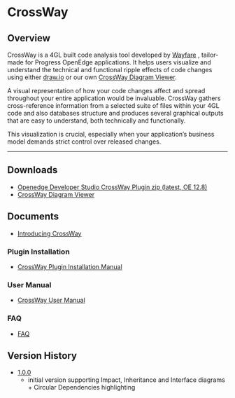 # CrossWay

## Overview
CrossWay is a 4GL built code analysis tool developed by [Wayfare](https://wayfare.ro/) , tailor-made for Progress OpenEdge applications. It helps users visualize and understand the technical and functional ripple effects of code changes using either [draw.io](https://www.drawio.com/) or our own [CrossWay Diagram Viewer](https://wayfare.ro/tools/crossway/Crossway-Diagram-Viewer-Setup-v1.0.zip).

A visual representation of how your code changes affect and spread throughout your entire application would be invaluable. CrossWay gathers cross-reference information from a selected suite of files within your 4GL code and also databases structure and produces several graphical outputs that are easy to understand, both technically and functionally.

This visualization is crucial, especially when your application’s business model demands strict control over released changes.


---

## Downloads
  - [Openedge Developer Studio CrossWay Plugin zip (latest, OE 12.8)](https://github.com/wayfarero/CrossWay/blob/main/plugin/CrosswayPlugin-1.0.0.zip)
  - [CrossWay Diagram Viewer](https://wayfare.ro/tools/crossway/Crossway-Diagram-Viewer-Setup-v1.0.zip)

## Documents
  - [Introducing CrossWay](https://github.com/wayfarero/CrossWay/blob/main/doc/Introducing%20Crossway%20See%20Your%204GL%20Code%20Like%20Never%20Before.pdf)

### Plugin Installation
  - [CrossWay Plugin Installation Manual](https://github.com/wayfarero/CrossWay/blob/main/doc/CROSSWAY%20PLUGIN%20INSTALLATION.pdf)
### User Manual
  - [CrossWay User Manual](https://github.com/wayfarero/CrossWay/blob/main/doc/CROSSWAY%20USER%20MANUAL.pdf)
### FAQ
  - [FAQ](https://github.com/wayfarero/CrossWay/blob/main/doc/FAQ.pdf)

## Version History
  - [1.0.0](https://github.com/wayfarero/CrossWay/blob/main/plugin/CrosswayPlugin-1.0.0.zip)
    - initial version supporting Impact, Inheritance and Interface diagrams + Circular Dependencies highlighting  






